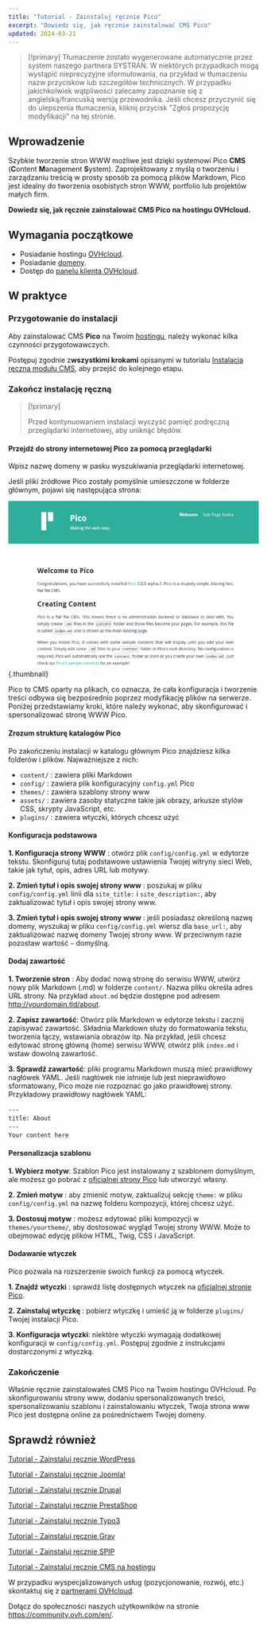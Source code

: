 ```yaml
---
title: "Tutorial - Zainstaluj ręcznie Pico"
excerpt: "Dowiedz się, jak ręcznie zainstalować CMS Pico"
updated: 2024-03-21
---
```


> [!primary]
> Tłumaczenie zostało wygenerowane automatycznie przez system naszego partnera SYSTRAN. W niektórych przypadkach mogą wystąpić nieprecyzyjne sformułowania, na przykład w tłumaczeniu nazw przycisków lub szczegółów technicznych. W przypadku jakichkolwiek wątpliwości zalecamy zapoznanie się z angielską/francuską wersją przewodnika. Jeśli chcesz przyczynić się do ulepszenia tłumaczenia, kliknij przycisk "Zgłoś propozycję modyfikacji" na tej stronie.
>

## Wprowadzenie

Szybkie tworzenie stron WWW możliwe jest dzięki systemowi Pico **CMS** (**C**ontent **M**anagement **S**ystem). Zaprojektowany z myślą o tworzeniu i zarządzaniu treścią w prosty sposób za pomocą plików Markdown, Pico jest idealny do tworzenia osobistych stron WWW, portfolio lub projektów małych firm.

**Dowiedz się, jak ręcznie zainstalować CMS Pico na hostingu OVHcloud.**

## Wymagania początkowe

- Posiadanie hostingu [OVHcloud](https://www.ovhcloud.com/pl/web-hosting/).
- Posiadanie [domeny](https://www.ovhcloud.com/pl/domains/).
- Dostęp do [panelu klienta OVHcloud](https://www.ovh.com/auth/?action=gotomanager&from=https://www.ovh.pl/&ovhSubsidiary=pl).

## W praktyce

### Przygotowanie do instalacji

Aby zainstalować CMS **Pico** na Twoim [hostingu](https://www.ovhcloud.com/pl/web-hosting/), należy wykonać kilka czynności przygotowawczych.

Postępuj zgodnie z**wszystkimi krokami** opisanymi w tutorialu [Instalacja ręczna modułu CMS](/pages/web_cloud/web_hosting/cms_manual_installation), aby przejść do kolejnego etapu.

### Zakończ instalację ręczną

> [!primary]
>
> Przed kontynuowaniem instalacji wyczyść pamięć podręczną przeglądarki internetowej, aby uniknąć błędów.
>

#### Przejdź do strony internetowej Pico za pomocą przeglądarki

Wpisz nazwę domeny w pasku wyszukiwania przeglądarki internetowej.

Jeśli pliki źródłowe Pico zostały pomyślnie umieszczone w folderze głównym, pojawi się następująca strona:

![Pico installation](images/welcome_page.png){.thumbnail}

Pico to CMS oparty na plikach, co oznacza, że cała konfiguracja i tworzenie treści odbywa się bezpośrednio poprzez modyfikację plików na serwerze. Poniżej przedstawiamy kroki, które należy wykonać, aby skonfigurować i spersonalizować stronę WWW Pico.

#### Zrozum strukturę katalogów Pico

Po zakończeniu instalacji w katalogu głównym Pico znajdziesz kilka folderów i plików. Najważniejsze z nich:

- `content/` : zawiera pliki Markdown
- `config/` : zawiera plik konfiguracyjny `config.yml` Pico
- `themes/` : zawiera szablony strony www
- `assets/` : zawiera zasoby statyczne takie jak obrazy, arkusze stylów CSS, skrypty JavaScript, etc.
- `plugins/` : zawiera wtyczki, których chcesz użyć

#### Konfiguracja podstawowa

**1. Konfiguracja strony WWW** : otwórz plik `config/config.yml` w edytorze tekstu. Skonfiguruj tutaj podstawowe ustawienia Twojej witryny sieci Web, takie jak tytuł, opis, adres URL lub motywy.

**2. Zmień tytuł i opis swojej strony www** : poszukaj w pliku `config/config.yml` linii dla `site_title:` i `site_description:`, aby zaktualizować tytuł i opis swojej strony www.

**3. Zmień tytuł i opis swojej strony www** : jeśli posiadasz określoną nazwę domeny, wyszukaj w pliku `config/config.yml` wiersz dla `base_url:`, aby zaktualizować nazwę domeny Twojej strony www. W przeciwnym razie pozostaw wartość `~` domyślną.

#### Dodaj zawartość

**1. Tworzenie stron** : Aby dodać nową stronę do serwisu WWW, utwórz nowy plik Markdown (.md) w folderze `content/`. Nazwa pliku określa adres URL strony. Na przykład `about.md` będzie dostępne pod adresem http://yourdomain.tld/about.

**2. Zapisz zawartość**: Otwórz plik Markdown w edytorze tekstu i zacznij zapisywać zawartość. Składnia Markdown służy do formatowania tekstu, tworzenia łączy, wstawiania obrazów itp. Na przykład, jeśli chcesz edytować stronę główną (home) serwisu WWW, otwórz plik `index.md` i wstaw dowolną zawartość.

**3. Sprawdź zawartość**: pliki programu Markdown muszą mieć prawidłowy nagłówek YAML. Jeśli nagłówek nie istnieje lub jest nieprawidłowo sformatowany, Pico może nie rozpoznać go jako prawidłowej strony. Przykładowy prawidłowy nagłówek YAML:

```bash
---
title: About
---
Your content here
```

#### Personalizacja szablonu

**1. Wybierz motyw**: Szablon Pico jest instalowany z szablonem domyślnym, ale możesz go pobrać z [oficjalnej strony Pico](https://picocms.org/themes/) lub utworzyć własny.

**2. Zmień motyw** : aby zmienić motyw, zaktualizuj sekcję `theme:` w pliku `config/config.yml` na nazwę folderu kompozycji, której chcesz użyć.

**3. Dostosuj motyw** : możesz edytować pliki kompozycji w `themes/yourtheme/`, aby dostosować wygląd Twojej strony WWW. Może to obejmować edycję plików HTML, Twig, CSS i JavaScript.

#### Dodawanie wtyczek

Pico pozwala na rozszerzenie swoich funkcji za pomocą wtyczek.

**1. Znajdź wtyczki** : sprawdź listę dostępnych wtyczek na [oficjalnej stronie Pico](https://picocms.org/plugins/).

**2. Zainstaluj wtyczkę** : pobierz wtyczkę i umieść ją w folderze `plugins/` Twojej instalacji Pico.

**3. Konfiguracja wtyczki**: niektóre wtyczki wymagają dodatkowej konfiguracji w `config/config.yml`. Postępuj zgodnie z instrukcjami dostarczonymi z wtyczką.

### Zakończenie

Właśnie ręcznie zainstalowałeś CMS Pico na Twoim hostingu OVHcloud. Po skonfigurowaniu strony www, dodaniu spersonalizowanych treści, spersonalizowaniu szablonu i zainstalowaniu wtyczek, Twoja strona www Pico jest dostępna online za pośrednictwem Twojej domeny.

## Sprawdź również <a name="go-further"></a>

[Tutorial - Zainstaluj ręcznie WordPress](/pages/web_cloud/web_hosting/cms_manual_installation_wordpress)

[Tutorial - Zainstaluj ręcznie Joomla!](/pages/web_cloud/web_hosting/cms_manual_installation_joomla)

[Tutorial - Zainstaluj ręcznie Drupal](/pages/web_cloud/web_hosting/cms_manual_installation_drupal)

[Tutorial - Zainstaluj ręcznie PrestaShop](/pages/web_cloud/web_hosting/cms_manual_installation_prestashop)

[Tutorial - Zainstaluj ręcznie Typo3](/pages/web_cloud/web_hosting/cms_manual_installation_typo3)

[Tutorial - Zainstaluj ręcznie Grav](/pages/web_cloud/web_hosting/cms_manual_installation_grav)

[Tutorial - Zainstaluj ręcznie SPIP](/pages/web_cloud/web_hosting/cms_manual_installation_spip)

[Tutorial - Zainstaluj ręcznie CMS na hostingu](/pages/web_cloud/web_hosting/cms_manual_installation)
 
W przypadku wyspecjalizowanych usług (pozycjonowanie, rozwój, etc.) skontaktuj się z [partnerami OVHcloud](https://partner.ovhcloud.com/pl/directory/).
 
Dołącz do społeczności naszych użytkowników na stronie <https://community.ovh.com/en/>.